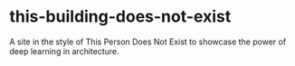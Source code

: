 # this-building-does-not-exist
A site in the style of This Person Does Not Exist to showcase the power of deep learning in architecture.
